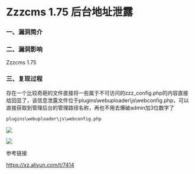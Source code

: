 # Zzzcms 1.75 后台地址泄露

### 一、漏洞简介

### 二、漏洞影响

Zzzcms 1.75

### 三、复现过程

存在一个比较奇葩的文件直接将一些属于不可访问的zzz_config.php的内容直接给回显了，该信息泄露文件位于plugins\webuploader\js\webconfig.php，可以直接获取到管理后台的管理路径名称，再也不用去爆破admin加3位数字了


```bash
plugins\webuploader\js\webconfig.php
```

![](images/15896943175503.png)


![](images/15896943223499.png)


参考链接

https://xz.aliyun.com/t/7414